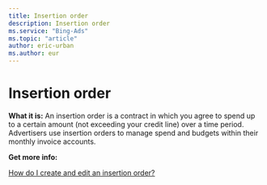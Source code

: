 ```yaml
---
title: Insertion order
description: Insertion order
ms.service: "Bing-Ads"
ms.topic: "article"
author: eric-urban
ms.author: eur
---
```


# Insertion order

**What it is:**  An insertion order is a contract in which you agree to spend up to a certain amount (not exceeding your credit line) over a time period. Advertisers use insertion orders to manage spend and budgets within their monthly invoice accounts.

**Get more info:**

[How do I create and edit an insertion order?](../hlp_BA_CONC_EIO.md)


